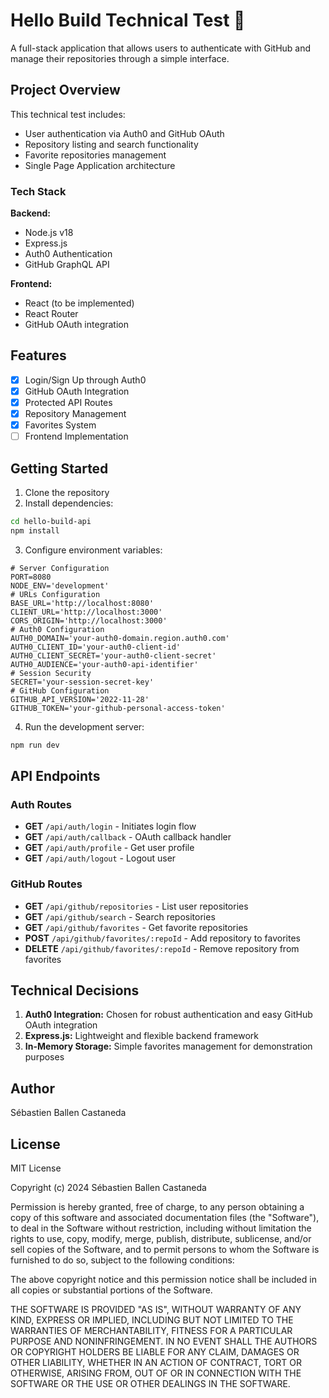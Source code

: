 # Hello Build Technical Test 🚀

A full-stack application that allows users to authenticate with GitHub and manage their repositories through a simple interface.

## Project Overview

This technical test includes:
- User authentication via Auth0 and GitHub OAuth
- Repository listing and search functionality
- Favorite repositories management
- Single Page Application architecture

### Tech Stack

**Backend:**
- Node.js v18
- Express.js
- Auth0 Authentication
- GitHub GraphQL API

**Frontend:**
- React (to be implemented)
- React Router
- GitHub OAuth integration

## Features

- [x] Login/Sign Up through Auth0
- [x] GitHub OAuth Integration
- [x] Protected API Routes
- [x] Repository Management
- [x] Favorites System
- [ ] Frontend Implementation

## Getting Started

1. Clone the repository
2. Install dependencies:
```bash
cd hello-build-api
npm install
```
3. Configure environment variables:
```
# Server Configuration
PORT=8080
NODE_ENV='development'
# URLs Configuration
BASE_URL='http://localhost:8080'
CLIENT_URL='http://localhost:3000'
CORS_ORIGIN='http://localhost:3000'
# Auth0 Configuration
AUTH0_DOMAIN='your-auth0-domain.region.auth0.com'
AUTH0_CLIENT_ID='your-auth0-client-id'
AUTH0_CLIENT_SECRET='your-auth0-client-secret'
AUTH0_AUDIENCE='your-auth0-api-identifier'
# Session Security
SECRET='your-session-secret-key'
# GitHub Configuration
GITHUB_API_VERSION='2022-11-28'
GITHUB_TOKEN='your-github-personal-access-token'
```

4. Run the development server:
```bash
npm run dev
```

## API Endpoints
### Auth Routes
- **GET** `/api/auth/login` - Initiates login flow
- **GET** `/api/auth/callback` - OAuth callback handler
- **GET** `/api/auth/profile` - Get user profile
- **GET** `/api/auth/logout` - Logout user
### GitHub Routes
- **GET** `/api/github/repositories` - List user repositories
- **GET** `/api/github/search` - Search repositories
- **GET** `/api/github/favorites` - Get favorite repositories
- **POST** `/api/github/favorites/:repoId` - Add repository to favorites
- **DELETE** `/api/github/favorites/:repoId` - Remove repository from favorites

## Technical Decisions
1. **Auth0 Integration:** Chosen for robust authentication and easy GitHub OAuth integration
2. **Express.js:** Lightweight and flexible backend framework
3. **In-Memory Storage:** Simple favorites management for demonstration purposes

## Author
Sébastien Ballen Castaneda
## License
MIT License

Copyright (c) 2024 Sébastien Ballen Castaneda

Permission is hereby granted, free of charge, to any person obtaining a copy
of this software and associated documentation files (the "Software"), to deal
in the Software without restriction, including without limitation the rights
to use, copy, modify, merge, publish, distribute, sublicense, and/or sell
copies of the Software, and to permit persons to whom the Software is
furnished to do so, subject to the following conditions:

The above copyright notice and this permission notice shall be included in all
copies or substantial portions of the Software.

THE SOFTWARE IS PROVIDED "AS IS", WITHOUT WARRANTY OF ANY KIND, EXPRESS OR
IMPLIED, INCLUDING BUT NOT LIMITED TO THE WARRANTIES OF MERCHANTABILITY,
FITNESS FOR A PARTICULAR PURPOSE AND NONINFRINGEMENT. IN NO EVENT SHALL THE
AUTHORS OR COPYRIGHT HOLDERS BE LIABLE FOR ANY CLAIM, DAMAGES OR OTHER
LIABILITY, WHETHER IN AN ACTION OF CONTRACT, TORT OR OTHERWISE, ARISING FROM,
OUT OF OR IN CONNECTION WITH THE SOFTWARE OR THE USE OR OTHER DEALINGS IN THE
SOFTWARE.
